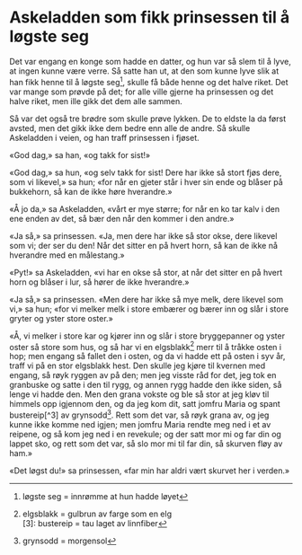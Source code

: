 # Askeladden som fikk prinsessen til å løgste seg

Det var engang en konge som hadde en datter, og hun var så slem til å lyve, at ingen kunne være verre. Så satte han ut, at den som kunne lyve slik at han fikk henne til å løgste seg[^1], skulle få både henne og det halve riket. Det var mange som prøvde på det; for alle ville gjerne ha prinsessen og det halve riket, men ille gikk det dem alle sammen.

Så var det også tre brødre som skulle prøve lykken. De to eldste la da først avsted, men det gikk ikke dem bedre enn alle de andre. Så skulle Askeladden i veien, og han traff prinsessen i fjøset.

«God dag,» sa han, «og takk for sist!»

«God dag,» sa hun, «og selv takk for sist! Dere har ikke så stort fjøs dere, som vi likevel,» sa hun; «for når en gjeter står i hver sin ende og blåser på bukkehorn, så kan de ikke høre hverandre.»

«Å jo da,» sa Askeladden, «vårt er mye større; for når en ko tar kalv i den ene enden av det, så bær den når den kommer i den andre.»

«Ja så,» sa prinsessen. «Ja, men dere har ikke så stor okse, dere likevel som vi; der ser du den! Når det sitter en på hvert horn, så kan de ikke nå hverandre med en målestang.»

«Pyt!» sa Askeladden, «vi har en okse så stor, at når det sitter en på hvert horn og blåser i lur, så hører de ikke hverandre.»

«Ja så,» sa prinsessen. «Men dere har ikke så mye melk, dere likevel som vi,» sa hun; «for vi melker melk i store embærer og bærer inn og slår i store gryter og yster store oster.»

«Å, vi melker i store kar og kjører inn og slår i store bryggepanner og yster oster så store som hus, og så har vi en elgsblakk[^2] merr til å tråkke osten i hop; men engang så fallet den i osten, og da vi hadde ett på osten i syv år, traff vi på en stor elgsblakk hest. Den skulle jeg kjøre til kvernen med engang, så røyk ryggen av på den; men jeg visste råd for det, jeg tok en granbuske og satte i den til rygg, og annen rygg hadde den ikke siden, så lenge vi hadde den. Men den grana vokste og ble så stor at jeg kløv til himmels opp igjennom den, og da jeg kom dit, satt jomfru Maria og spant bustereip[^3] av grynsodd[^4]. Rett som det var, så røyk grana av, og jeg kunne ikke komme ned igjen; men jomfru Maria rendte meg ned i et av reipene, og så kom jeg ned i en revekule; og der satt mor mi og far din og lappet sko, og rett som det var, så slo mor mi til far din, så skurven fløy av ham.»

«Det løgst du!» sa prinsessen, «far min har aldri vært skurvet her i verden.»

[^1]: løgste seg = innrømme at hun hadde løyet  
[^2]: elgsblakk = gulbrun av farge som en elg  
[3]: bustereip = tau laget av linnfiber  
[^4]: grynsodd = morgensol